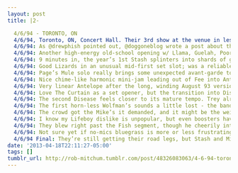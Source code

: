 ```yaml
---
layout: post
title: |2-

  4/6/94 - TORONTO, ON
  4/6/94, Toronto, ON, Concert Hall. Their 3rd show at the venue in less than a year. @drewphish shared a story: pic.twitter.com/167C3ISAfQ
  4/6/94: As @drewphish pointed out, @doggoneblog wrote a post about the venue’s history and this show here: http://doggoneblog.com/2010/04/06/the-toronto-rock-pile/ …
  4/6/94: Another high-energy old-school opening w/ Llama, Guelah, Poor Heart; a step down from the awesome Chalkdust > Who Knows in August.
  4/6/94: 9 minutes in, the year’s 1st Stash splinters into shards of glass, slowly reassembles. Well-coordinated “Mike’s Song” chant follows.
  4/6/94: Good Lizards in an unusual mid-first set slot; was a reliable second-setter in 93. Then the radio-friendly unit shifter in a jar.
  4/6/94: Page’s Mule solo really brings some unexpected avant-garde to the middle of Mike’s silly bluegrass song.
  4/6/94: Nice chime-like harmonic mini-jam leading out of Fee into Antelope, which adds a dash of whistling in the first section.
  4/6/94: Very linear Antelope after the long, winding August 93 versions. Just taking a few steps back to get a running start.
  4/6/94: Love The Curtain as a set opener, but the transition into Disease doesn’t really work. They only tried it one more time, in ‘96.
  4/6/94: The second Disease feels closer to its mature tempo. Trey already finding those triumphant peaks.
  4/6/94: The first horn-less Wolfman’s sounds a little lost - the band tries to replicate the horn stab-fight, but just kind of dwindles off.
  4/6/94: The crowd got the Mike’s it demanded, and it might be the weirdest jam of the young year. Slow down, then echoes of 12/30’s triumph.
  4/6/94: I know my Lifeboy dislike is unpopular, but even boosters have to admit it’s kind of a downer in a Mike’s Groove, right?
  4/6/94: They blew right past the Fish segment, though he cheerily introduces the Madonna washboard for a no-mics bluegrass encore.
  4/6/94: Not sure yet if no-mics bluegrass is more or less frustrating on tape than no-mics a cappella. Crowd is slightly more respectful.
  4/6/94 Final: They’re still getting their road legs, but Stash and Mike’s offer promise while the new songs are amusingly wobbly.
date: '2013-04-18T22:11:27-05:00'
tags: []
tumblr_url: http://rob-mitchum.tumblr.com/post/48326083063/4-6-94-toronto-on-4-6-94-toronto-on-concert
---
```

